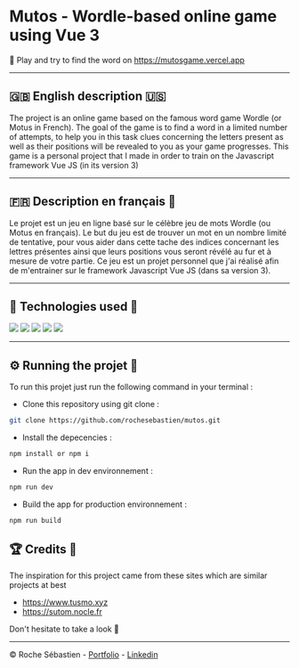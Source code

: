 
# Mutos - Wordle-based online game using Vue 3

🎯 Play and try to find the word on https://mutosgame.vercel.app

-----------------  
  
## 🇬🇧 English description 🇺🇸

The project is an online game based on the famous word game Wordle (or Motus in French). The goal of the game is to find a word in a limited number of attempts, to help you in this task clues concerning the letters present as well as their positions will be revealed to you as your game progresses. This game is a personal project that I made in order to train on the Javascript framework Vue JS (in its version 3)

-----------------  
  
## 🇫🇷 Description en français 🥖
Le projet est un jeu en ligne basé sur le célèbre jeu de mots Wordle (ou Motus en français). Le but du jeu est de trouver un mot en un nombre limité de tentative, pour vous aider dans cette tache des indices concernant les lettres présentes ainsi que leurs positions vous seront révélé au fur et à mesure de votre partie. Ce jeu est un projet personnel que j'ai réalisé afin de m'entrainer sur le framework Javascript Vue JS (dans sa version 3).


-----------------  
  
## 🔧 Technologies used 🚀


[![](https://img.shields.io/badge/Node.js-339933?style=for-the-badge&logo=nodedotjs&logoColor=white)](https://nodejs.org/fr)
[![](https://img.shields.io/badge/npm-CB3837?style=for-the-badge&logo=npm&logoColor=white)](https://www.npmjs.com/)
[![](https://img.shields.io/badge/Vite-B73BFE?style=for-the-badge&logo=vite&logoColor=FFD62E)](https://vitejs.dev)
[![](https://img.shields.io/badge/Vue.js-35495E?style=for-the-badge&logo=vuedotjs&logoColor=4FC08D)](https://vuejs.org)
[![](https://img.shields.io/badge/Vercel-000000?style=for-the-badge&logo=vercel&logoColor=white)](https://vercel.com)


-----------------  
  
## ⚙️ Running the projet 🚂
To run this projet just run the following command in your terminal : 
- Clone this repository using git clone : 
```bash
git clone https://github.com/rochesebastien/mutos.git
```  
- Install the depecencies : 
```bash
npm install or npm i
``` 
- Run the app in dev environnement : 
```bash
npm run dev 
``` 
- Build the app for production environnement : 
```bash
npm run build 
``` 
## 🏆 Credits 🤝

The inspiration for this project came from these sites which are similar projects at best

- https://www.tusmo.xyz
- https://sutom.nocle.fr

Don't hesitate to take a look 👋  

-----------------  

© Roche Sébastien - [Portfolio](https://sebastien-roche.fr) - [Linkedin](https://www.linkedin.com/in/sebasti1roche/)
